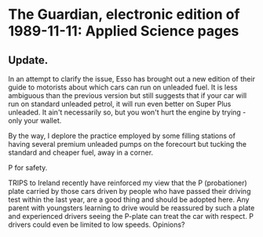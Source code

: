 # The Guardian, electronic edition of 1989-11-11: Applied Science pages

## Update.

In an attempt to clarify the issue, Esso has brought out a new edition of their guide to motorists about which cars can run on unleaded fuel.
It is less ambiguous than the previous version but still suggests that if your car will run on standard unleaded petrol, it will run even better on Super Plus unleaded.
It ain't necessarily so, but you won't hurt the engine by trying - only your wallet.

By the way, I deplore the practice employed by some filling stations of having several premium unleaded pumps on the forecourt but tucking the standard and cheaper fuel, away in a corner.

P for safety.

TRIPS to Ireland recently have reinforced my view that the P (probationer) plate carried by those cars driven by people who have passed their driving test within the last year, are a good thing and should be adopted here.
Any parent with youngsters learning to drive would be reassured by such a plate and experienced drivers seeing the P-plate can treat the car with respect.
P drivers could even be limited to low speeds.
Opinions?

